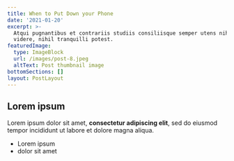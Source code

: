 ```yaml
---
title: When to Put Down your Phone
date: '2021-01-20'
excerpt: >-
  Atqui pugnantibus et contrariis studiis consiliisque semper utens nihil quieti
  videre, nihil tranquilli potest.
featuredImage:
  type: ImageBlock
  url: /images/post-8.jpeg
  altText: Post thumbnail image
bottomSections: []
layout: PostLayout
---
```

## Lorem ipsum

Lorem ipsum dolor sit amet, **consectetur adipiscing elit**, sed do eiusmod tempor incididunt ut labore et dolore magna aliqua.

- Lorem ipsum
- dolor sit amet